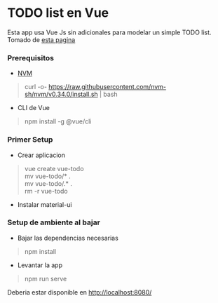 # TODO list en Vue

Esta app usa Vue Js sin adicionales para modelar un simple TODO list.  
Tomado de [esta pagina](https://dev.to/hugoliconv/lets-build-a-todo-app-using-vuejs-52in)

### Prerequisitos
- [NVM](https://github.com/nvm-sh/nvm)
> curl -o- https://raw.githubusercontent.com/nvm-sh/nvm/v0.34.0/install.sh | bash  

- CLI de Vue
> npm install -g @vue/cli  

### Primer Setup 

- Crear aplicacion 
> vue create vue-todo  
> mv vue-todo/* .    
> mv vue-todo/.* .  
> rm -r vue-todo  


- Instalar material-ui


### Setup de ambiente al bajar

- Bajar las dependencias necesarias
> npm install

- Levantar la app
> npm run serve

Deberia estar disponible en [http://localhost:8080/](http://localhost:8080/)
